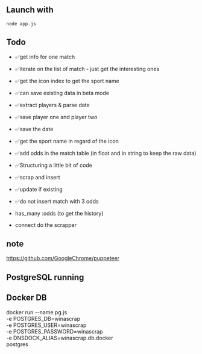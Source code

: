 
## Launch with

`node app.js`

## Todo

- ✅get info for one match
- ✅iterate on the list of match - just get the interesting ones
- ✅get the icon index to get the sport name
- ✅can save existing data in beta mode
- ✅extract players & parse date
- ✅save player one and player two
- ✅save the date
- ✅get the sport name in regard of the icon
- ✅add odds in the match table (in float and in string to keep the raw data)
- ✅Structuring a little bit of code
- ✅scrap and insert
- ✅update if existing
- ✅do not insert match with 3 odds

- has_many :odds (to get the history)

- connect do the scrapper


## note
https://github.com/GoogleChrome/puppeteer

## PostgreSQL running
## Docker DB
docker run --name pg.js \
-e POSTGRES_DB=winascrap \
-e POSTGRES_USER=winascrap \
-e POSTGRES_PASSWORD=winascrap \
-e DNSDOCK_ALIAS=winascrap.db.docker \
postgres






